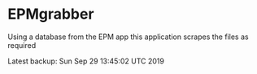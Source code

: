 # EPMgrabber
Using a database from the EPM app this application scrapes the files as required


Latest backup: Sun Sep 29 13:45:02 UTC 2019
